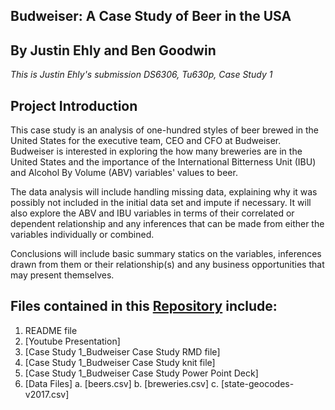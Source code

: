 Budweiser: A Case Study of Beer in the USA
---

## By Justin Ehly and Ben Goodwin
*This is Justin Ehly's submission*
*DS6306, Tu630p, Case Study 1*


## Project Introduction
This case study is an analysis of one-hundred styles of beer brewed in the United States for the executive team, CEO and CFO at Budweiser. Budweiser is interested in exploring the how many breweries are in the United States and the importance of the International Bitterness Unit (IBU) and Alcohol By Volume (ABV) variables' values to beer.  

The data analysis will include handling missing data, explaining why it was possibly not included in the initial data set and impute if necessary. It will also explore the ABV and IBU variables in terms of their correlated or dependent relationship and any inferences that can be made from either the variables individually or combined. 

Conclusions will include basic summary statics on the variables, inferences drawn from them or their relationship(s) and any business opportunities that may present themselves.

## Files contained in this [Repository](https://github.com/justinehly/DS6306-Case-Study-1) include:

1. README file
2. [Youtube Presentation]
2. [Case Study 1_Budweiser Case Study RMD file]
3. [Case Study 1_Budweiser Case Study knit file]
4. [Case Study 1_Budweiser Case Study Power Point Deck]
5. [Data Files]
  a. [beers.csv]
  b. [breweries.csv]
  c. [state-geocodes-v2017.csv]